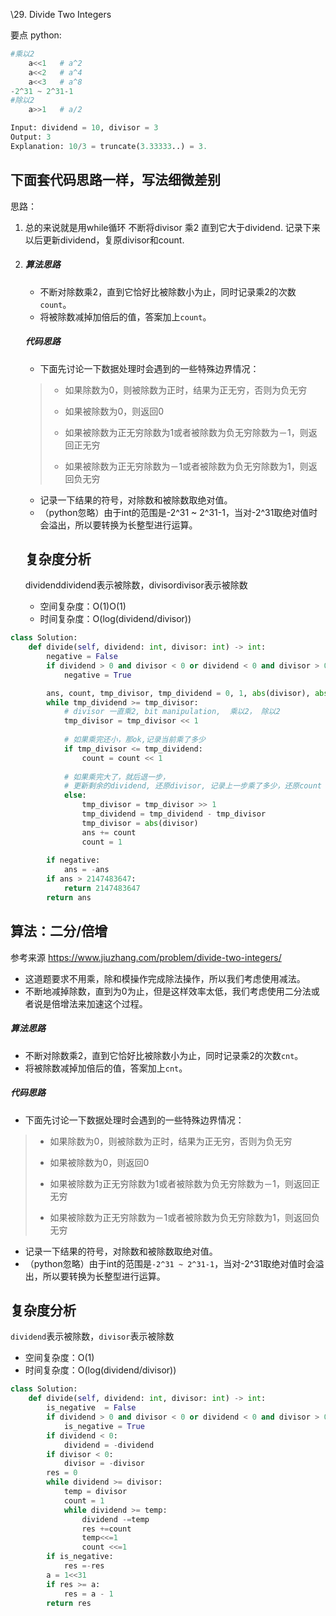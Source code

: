 \29. Divide Two Integers

要点 python:

```python
#乘以2
    a<<1   # a^2
    a<<2   # a^4
    a<<3   # a^8
-2^31 ~ 2^31-1
#除以2
	a>>1   # a/2
```



  





```python
Input: dividend = 10, divisor = 3
Output: 3
Explanation: 10/3 = truncate(3.33333..) = 3.
```
## 下面套代码思路一样，写法细微差别

思路：

1. 总的来说就是用while循环 不断将divisor 乘2 直到它大于dividend. 记录下来以后更新dividend，复原divisor和count.

2. ##### 算法思路

   - 不断对除数乘2，直到它恰好比被除数小为止，同时记录乘2的次数`count`。
   - 将被除数减掉加倍后的值，答案加上`count`。

   ##### 代码思路

   - 下面先讨论一下数据处理时会遇到的一些特殊边界情况：

   > - 如果除数为0，则被除数为正时，结果为正无穷，否则为负无穷
   >
   > - 如果被除数为0，则返回0
   >
   > - 如果被除数为正无穷除数为1或者被除数为负无穷除数为－1，则返回正无穷
   >
   > - 如果被除数为正无穷除数为－1或者被除数为负无穷除数为1，则返回负无穷

   - 记录一下结果的符号，对除数和被除数取绝对值。
   - （python忽略）由于int的范围是-2^31 ~ 2^31-1，当对-2^31取绝对值时会溢出，所以要转换为长整型进行运算。

   ## 复杂度分析

   dividenddividend表示被除数，divisordivisor表示被除数

   - 空间复杂度：O(1)O(1)
   - 时间复杂度：O(log(dividend/divisor))

```python
class Solution:
    def divide(self, dividend: int, divisor: int) -> int:
        negative = False
        if dividend > 0 and divisor < 0 or dividend < 0 and divisor > 0:
            negative = True

        ans, count, tmp_divisor, tmp_dividend = 0, 1, abs(divisor), abs(dividend)
        while tmp_dividend >= tmp_divisor:
            # divisor 一直乘2, bit manipulation,  乘以2， 除以2
            tmp_divisor = tmp_divisor << 1 
            
            # 如果乘完还小，那ok,记录当前乘了多少
            if tmp_divisor <= tmp_dividend:
                count = count << 1
            
            # 如果乘完大了，就后退一步，
            # 更新剩余的dividend, 还原divisor, 记录上一步乘了多少，还原count
            else:
                tmp_divisor = tmp_divisor >> 1
                tmp_dividend = tmp_dividend - tmp_divisor
                tmp_divisor = abs(divisor)
                ans += count
                count = 1
        
        if negative:
            ans = -ans
        if ans > 2147483647:
            return 2147483647
        return ans
```





## 算法：二分/倍增 

参考来源 https://www.jiuzhang.com/problem/divide-two-integers/

-  这道题要求不用乘，除和模操作完成除法操作，所以我们考虑使用减法。
- 不断地减掉除数，直到为0为止，但是这样效率太低，我们考虑使用二分法或者说是倍增法来加速这个过程。

##### 算法思路

- 不断对除数乘2，直到它恰好比被除数小为止，同时记录乘2的次数`cnt`。
- 将被除数减掉加倍后的值，答案加上`cnt`。

##### 代码思路

- 下面先讨论一下数据处理时会遇到的一些特殊边界情况：

> - 如果除数为0，则被除数为正时，结果为正无穷，否则为负无穷
>
> - 如果被除数为0，则返回0
>
> - 如果被除数为正无穷除数为1或者被除数为负无穷除数为－1，则返回正无穷
>
> - 如果被除数为正无穷除数为－1或者被除数为负无穷除数为1，则返回负无穷

- 记录一下结果的符号，对除数和被除数取绝对值。
- （python忽略）由于int的范围是`-2^31 ~ 2^31-1`，当对-2^31取绝对值时会溢出，所以要转换为长整型进行运算。

## 复杂度分析

`dividend`表示被除数，`divisor`表示被除数

- 空间复杂度：O(1)
- 时间复杂度：O(log(dividend/divisor))

```python
class Solution:
    def divide(self, dividend: int, divisor: int) -> int:
        is_negative  = False
        if dividend > 0 and divisor < 0 or dividend < 0 and divisor > 0:
            is_negative = True
        if dividend < 0:
            dividend = -dividend
        if divisor < 0:
            divisor = -divisor
        res = 0
        while dividend >= divisor:
            temp = divisor
            count = 1
            while dividend >= temp:
                dividend -=temp
                res +=count
                temp<<=1
                count <<=1
        if is_negative:
            res =-res
        a = 1<<31
        if res >= a:
            res = a - 1
        return res
```

